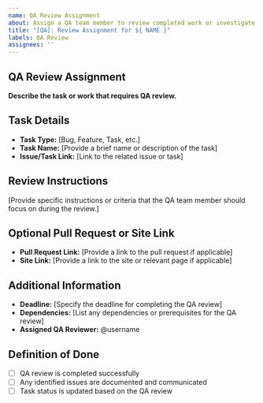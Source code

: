 ```yaml
---
name: QA Review Assignment
about: Assign a QA team member to review completed work or investigate an issue
title: "[QA]: Review Assignment for ${ NAME }"
labels: QA Review
assignees: ''
---
```


## QA Review Assignment

**Describe the task or work that requires QA review.**

## Task Details

- **Task Type:** [Bug, Feature, Task, etc.]
- **Task Name:** [Provide a brief name or description of the task]
- **Issue/Task Link:** [Link to the related issue or task]

## Review Instructions

[Provide specific instructions or criteria that the QA team member should focus on during the review.]

## Optional Pull Request or Site Link

- **Pull Request Link:** [Provide a link to the pull request if applicable]
- **Site Link:** [Provide a link to the site or relevant page if applicable]

## Additional Information

- **Deadline:** [Specify the deadline for completing the QA review]
- **Dependencies:** [List any dependencies or prerequisites for the QA review]
- **Assigned QA Reviewer:** @username

## Definition of Done

- [ ] QA review is completed successfully
- [ ] Any identified issues are documented and communicated
- [ ] Task status is updated based on the QA review
